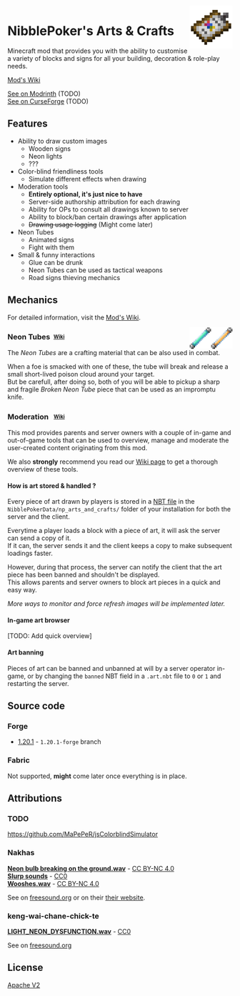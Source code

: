 <img src="images/items/designer_tab.png" align="right" width="96px" height="96px"/>

# NibblePoker's Arts & Crafts
Minecraft mod that provides you with the ability to customise a variety of blocks and signs for
all your building, decoration & role-play needs.

[Mod's Wiki](https://wiki.minecraft.nibblepoker.lu/arts_and_crafts)

[See on Modrinth](#) (TODO)<br>
[See on CurseForge](#) (TODO)

## Features

* Ability to draw custom images
  * Wooden signs 
  * Neon lights
  * ???
* Color-blind friendliness tools
  * Simulate different effects when drawing
* Moderation tools
  * **Entirely optional, it's just nice to have**
  * Server-side authorship attribution for each drawing
  * Ability for OPs to consult all drawings known to server
  * Ability to block/ban certain drawings after application
  * <s>Drawing usage logging</s> (Might come later)
* Neon Tubes
  * Animated signs
  * Fight with them
* Small & funny interactions
  * Glue can be drunk
  * Neon Tubes can be used as tactical weapons
  * Road signs thieving mechanics

## Mechanics
For detailed information, visit the [Mod's Wiki](https://wiki.minecraft.nibblepoker.lu/arts_and_crafts).


<img src="images/items/neon_tube_yellow.png" align="right" width="48px" height="48px"/>
<img src="images/items/neon_tube_blue.png" align="right" width="48px" height="48px"/>

### Neon Tubes&nbsp;&nbsp;<sup><sub>[Wiki](https://wiki.minecraft.nibblepoker.lu/arts_and_crafts/neon_tubes)</sub></sup>

The *Neon Tubes* are a crafting material that can be also used in combat.

When a foe is smacked with one of these, the tube will break and release a small short-lived poison cloud around your target.<br>
But be carefull, after doing so, both of you will be able to pickup a sharp and fragile *Broken Neon Tube* piece that can be used
as an impromptu knife.

### Moderation &nbsp;&nbsp;<sup><sub>[Wiki](https://wiki.minecraft.nibblepoker.lu/arts_and_crafts/moderation)</sub></sup>
This mod provides parents and server owners with a couple of in-game and out-of-game tools that can be used to
overview, manage and moderate the user-created content originating from this mod.

We also **strongly** recommend you read our [Wiki page](https://wiki.minecraft.nibblepoker.lu/arts_and_crafts/moderation)
to get a thorough overview of these tools.

#### How is art stored & handled ?
Every piece of art drawn by players is stored in a [NBT file](https://minecraft.wiki/w/NBT_format)
in the `NibblePokerData/np_arts_and_crafts/` folder of your installation for both the server and the client.

Everytime a player loads a block with a piece of art, it will ask the server can send a copy of it.<br>
If it can, the server sends it and the client keeps a copy to make subsequent loadings faster.

However, during that process, the server can notify the client that the art piece has been banned and shouldn't
be displayed.<br>
This allows parents and server owners to block art pieces in a quick and easy way.

*More ways to monitor and force refresh images will be implemented later.*

#### In-game art browser
[TODO: Add quick overview]

#### Art banning
Pieces of art can be banned and unbanned at will by a server operator in-game, or by changing the `banned` NBT
field in a `.art.nbt` file to `0` or `1` and restarting the server.


## Source code

### Forge
* [1.20.1](https://github.com/NibblePoker/MC-Arts-And-Crafts/tree/1.20.1-forge) - `1.20.1-forge` branch

### Fabric
Not supported, **might** come later once everything is in place.


## Attributions

### TODO
https://github.com/MaPePeR/jsColorblindSimulator

### Nakhas
[**Neon bulb breaking on the ground.wav**](https://freesound.org/people/Nakhas/sounds/360410/) - 
[CC BY-NC 4.0](https://creativecommons.org/licenses/by-nc/4.0/deed.en)<br>
[**Slurp sounds**](https://freesound.org/people/Nakhas/sounds/569259/) - 
[CC0](https://creativecommons.org/public-domain/cc0/)<br>
[**Wooshes.wav**](https://freesound.org/people/Nakhas/sounds/328554/) - 
[CC BY-NC 4.0](https://creativecommons.org/licenses/by-nc/4.0/deed.en)

See on [freesound.org](https://freesound.org/people/Nakhas/) or on their [their website](http://nicolas-martigne.info/).

### keng-wai-chane-chick-te
[**LIGHT_NEON_DYSFUNCTION.wav**](https://freesound.org/people/keng-wai-chane-chick-te/sounds/422220/) - 
[CC0](https://creativecommons.org/public-domain/cc0/)

See on [freesound.org](https://freesound.org/people/keng-wai-chane-chick-te/)


## License
[Apache V2](LICENSE)
